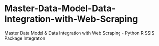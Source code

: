 # Master-Data-Model-Data-Integration-with-Web-Scraping
Master Data Model &amp; Data Integration with Web Scraping - Python R SSIS Package Integration

